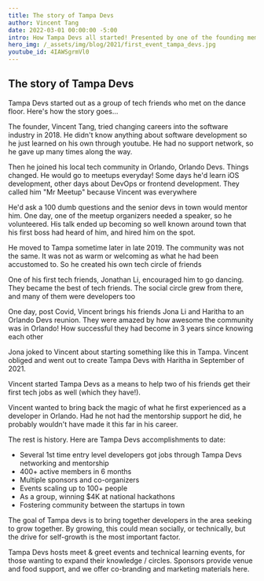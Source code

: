 ```yaml
---
title: The story of Tampa Devs
author: Vincent Tang
date: 2022-03-01 00:00:00 -5:00
intro: How Tampa Devs all started! Presented by one of the founding members, Haritha!
hero_img: /_assets/img/blog/2021/first_event_tampa_devs.jpg
youtube_id: 4IAWSgrmVl0
---
```


## The story of Tampa Devs

Tampa Devs started out as a group of tech friends who met on the dance floor. Here's how the story goes...

The founder, Vincent Tang, tried changing careers into the software industry in 2018. He didn't know anything about software development so he just learned on his own through youtube. He had no support network, so he gave up many times along the way.

Then he joined his local tech community in Orlando, Orlando Devs. Things changed. He would go to meetups everyday! Some days he'd learn iOS development, other days about DevOps or frontend development. They called him "Mr Meetup" because Vincent was everywhere

He'd ask a 100 dumb questions and the senior devs in town would mentor him. One day, one of the meetup organizers needed a speaker, so he volunteered. His talk ended up becoming so well known around town that his first boss had heard of him, and hired him on the spot.

He moved to Tampa sometime later in late 2019. The community was not the same. It was not as warm or welcoming as what he had been accustomed to. So he created his own tech circle of friends

One of his first tech friends, Jonathan Li, encouraged him to go dancing. They became the best of tech friends. The social circle grew from there, and many of them were developers too

One day, post Covid, Vincent brings his friends Jona Li and Haritha to an Orlando Devs reunion. They were amazed by how awesome the community was in Orlando! How successful they had become in 3 years since knowing each other

Jona joked to Vincent about starting something like this in Tampa. Vincent obliged and went out to create Tampa Devs with Haritha in September of 2021. 

Vincent started Tampa Devs as a means to help two of his friends get their first tech jobs as well (which they have!). 

Vincent wanted to bring back the magic of what he first experienced as a developer in Orlando. Had he not had the mentorship support he did, he probably wouldn't have made it this far in his career. 

The rest is history. Here are Tampa Devs accomplishments to date:

- Several 1st time entry level developers got jobs through Tampa Devs networking and mentorship
- 400+ active members in 6 months
- Multiple sponsors and co-organizers
- Events scaling up to 100+ people
- As a group, winning $4K at national hackathons
- Fostering community between the startups in town

The goal of Tampa devs is to bring together developers in the area seeking to grow together. By growing, this could mean socially, or technically, but the drive for self-growth is the most important factor.

Tampa Devs hosts meet & greet events and technical learning events, for those wanting to expand their knowledge / circles. Sponsors provide venue and food support, and we offer co-branding and marketing materials here. 